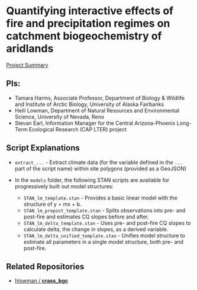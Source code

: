 # Quantifying interactive effects of fire and precipitation regimes on catchment biogeochemistry of aridlands

[Project Summary](https://lternet.edu/working-groups/fire-and-aridland-streams/)

## PIs: 

- Tamara Harms, Associate Professor, Department of Biology & Wildlife and Institute of Arctic Biology, University of Alaska Fairbanks
- Heili Lowman, Department of Natural Resources and Environmental Science, University of Nevada, Reno
- Stevan Earl, Information Manager for the Central Arizona-Phoenix Long-Term Ecological Research (CAP LTER) project

## Script Explanations

- `extract_...` - Extract climate data (for the variable defined in the `...` part of the script name) within site polygons (provided as a GeoJSON)

- In the `models` folder, the following STAN scripts are available for progressively built out model structures:
  -  `STAN_lm_template.stan` - Provides a basic linear model with the structure of y = mx + b.
  - `STAN_lm_prepost_template.stan` - Splits observations into pre- and post-fire and estimates CQ slopes before and after.
  - `STAN_lm_delta_template.stan` - Uses pre- and post-fire CQ slopes to calculate delta, the change in slopes, as a derived variable.
  - `STAN_lm_delta_unified_template.stan` - Unifies model structure to estimate all parameters in a single model structure, both pre- and post-fire.

## Related Repositories

- [hlowman / **crass_bgc**](https://github.com/hlowman/crass_bgc)
